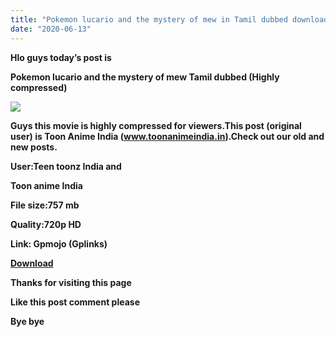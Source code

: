 ```yaml
---
title: "Pokemon lucario and the mystery of mew in Tamil dubbed download (Highly compressed)"
date: "2020-06-13"
---
```


**Hlo guys today’s post is** 

**Pokemon lucario and the mystery of mew Tamil dubbed (Highly compressed)**

[![](https://1.bp.blogspot.com/-jx9jE6OBoqw/XuSdGGQAWVI/AAAAAAAAAS4/OoV6fzSyc4AImAIHiklnh03--PRN3xJRgCK4BGAsYHg/s320/MV5BMGJhNmJjMTUtYWFmOC00MWI4LWE3NGMtNWM0MTMxYzVkODI0XkEyXkFqcGdeQXVyMzM4MjM0Nzg{34f506a688790882793e2260d8c2c9a0117b4852da3c76a83c1bb3ba1fede29b}2540._V1_QL50_.jpg)](https://1.bp.blogspot.com/-jx9jE6OBoqw/XuSdGGQAWVI/AAAAAAAAAS4/OoV6fzSyc4AImAIHiklnh03--PRN3xJRgCK4BGAsYHg/s1170/MV5BMGJhNmJjMTUtYWFmOC00MWI4LWE3NGMtNWM0MTMxYzVkODI0XkEyXkFqcGdeQXVyMzM4MjM0Nzg{34f506a688790882793e2260d8c2c9a0117b4852da3c76a83c1bb3ba1fede29b}2540._V1_QL50_.jpg)

**Guys this movie is highly compressed for viewers.This post (original user) is Toon Anime India (www.toonanimeindia.in).Check out our old and new posts.**

**User:Teen toonz India and** 

 **Toon anime India** 

**File size:757 mb**

**Quality:720p HD**

**Link: Gpmojo (Gplinks)**

  

  

**[Download](https://gplinks.co/kI5wc)**

**Thanks for visiting this page**

**Like this post comment please**

**Bye bye**
